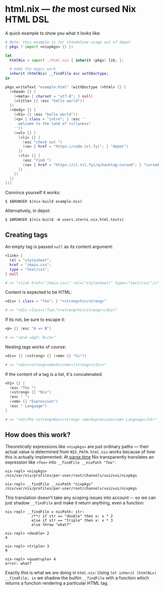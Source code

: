 # html.nix — _the_ most cursed Nix HTML DSL

A quick example to show you what it looks like:

```nix
# Note: this example is for standalone usage out of depot
{ pkgs ? import <nixpkgs> {} }:

let
  htmlNix = import ./html.nix { inherit (pkgs) lib; };

  # make the magic work
  inherit (htmlNix) __findFile esc withDoctype;
in

pkgs.writeText "example.html" (withDoctype (<html> {} [
  (<head> {} [
    (<meta> { charset = "utf-8"; } null)
    (<title> {} (esc "hello world"))
  ])
  (<body> {} [
    (<h1> {} (esc "hello world"))
    (<p> { class = "intro"; } (esc ''
      welcome to the land of sillyness!
    ''))
    (<ul> {} [
      (<li> {} [
        (esc "check out ")
        (<a> { href = "https://code.tvl.fyi"; } "depot")
      ])
      (<li> {} [
        (esc "find ")
        (<a> { href = "https://cl.tvl.fyi/q/hashtag:cursed"; } "cursed things")
      ])
    ])
  ])
]))
```

Convince yourself it works:

```console
$ $BROWSER $(nix-build example.nix)
```

Alternatively, in depot:

```console
$ $BROWSER $(nix-build -A users.sterni.nix.html.tests)
```

## Creating tags

An empty tag is passed `null` as its content argument:

```nix
<link> {
  rel = "stylesheet";
  href = "/main.css";
  type = "text/css";
} null

# => "<link href=\"/main.css\" rel=\"stylesheet\" type=\"text/css\"/>"
```

Content is expected to be HTML:

```nix
<div> { class = "foo"; } "<strong>hi</strong>"

# => "<div class=\"foo\"><strong>hi</strong></div>"
```

If its not, be sure to escape it:

```nix
<p> {} (esc "A => B")

# => "<p>A =&gt; B</p>"
```

Nesting tags works of course:

```nix
<div> {} (<strong> {} (<em> {} "hi"))

# => "<div><strong><em>hi</em></strong></div>"
```

If the content of a tag is a list, it's concatenated:

```nix
<h1> {} [
  (esc "The ")
  (<strong> {} "Nix")
  (esc " ")
  (<em> {} "Expression")
  (esc " Language")
]

# => "<h1>The <strong>Nix</strong> <em>Expression</em> Language</h1>"
```

## How does this work?

*Theoretically* expressions like `<nixpkgs>` are just ordinary paths —
their actual value is determined from `NIX_PATH`. `html.nix` works
because of how this is actually implemented: At [parse time][spath-parsing]
Nix transparently translates an expression like `<foo>` into
`__findFile __nixPath "foo"`:

```
nix-repl> <nixpkgs>
/nix/var/nix/profiles/per-user/root/channels/vuizvui/nixpkgs

nix-repl> __findFile __nixPath "nixpkgs"
/nix/var/nix/profiles/per-user/root/channels/vuizvui/nixpkgs
```

This translation doesn't take any scoping issues into account --
so we can just shadow `__findFile` and make it return anything,
even a function:

```
nix-repl> __findFile = nixPath: str:
            /**/ if str == "double" then x: x * 2
            else if str == "triple" then x: x * 3
            else throw "what?"

nix-repl> <double> 2
4

nix-repl> <triple> 3
9

nix-repl> <quadruple> 4
error: what?
```

Exactly this is what we are doing in `html.nix`:
Using `let inherit (htmlNix) __findFile; in` we shadow the builtin `__findFile`
with a function which returns a function rendering a particular HTML tag.

[spath-parsing]: https://github.com/NixOS/nix/blob/293220bed5a75efc963e33c183787e87e55e28d9/src/libexpr/parser.y#L410-L416
